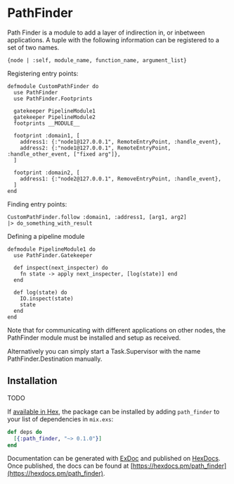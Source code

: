 # PathFinder

Path Finder is a module to add a layer of indirection in, or inbetween applications.
A tuple with the following information can be registered to a set of two names.

```
{node | :self, module_name, function_name, argument_list}
```

Registering entry points:

```
defmodule CustomPathFinder do
  use PathFinder
  use PathFinder.Footprints
  
  gatekeeper PipelineModule1
  gatekeeper PipelineModule2
  footprints __MODULE__
  
  footprint :domain1, [
    address1: {:"node1@127.0.0.1", RemoteEntryPoint, :handle_event},
    address2: {:"node1@127.0.0.1", RemoteEntryPoint, :handle_other_event, ["fixed arg"]},
  ]
  
  footprint :domain2, [
    address1: {:"node2@127.0.0.1", RemoveEntryPoint, :handle_event},
  ]
end
```

Finding entry points:

```
CustomPathFinder.follow :domain1, :address1, [arg1, arg2]
|> do_something_with_result
```

Defining a pipeline module

```
defmodule PipelineModule1 do
  use PathFinder.Gatekeeper

  def inspect(next_inspecter) do
    fn state -> apply next_inspecter, [log(state)] end
  end

  def log(state) do
    IO.inspect(state)
    state
  end
end 
```

Note that for communicating with different applications on other nodes, the PathFinder
module must be installed and setup as received.

Alternatively you can simply start a Task.Supervisor with the name PathFinder.Destination manually.

## Installation

TODO

If [available in Hex](https://hex.pm/docs/publish), the package can be installed
by adding `path_finder` to your list of dependencies in `mix.exs`:

```elixir
def deps do
  [{:path_finder, "~> 0.1.0"}]
end
```

Documentation can be generated with [ExDoc](https://github.com/elixir-lang/ex_doc)
and published on [HexDocs](https://hexdocs.pm). Once published, the docs can
be found at [https://hexdocs.pm/path_finder](https://hexdocs.pm/path_finder).

